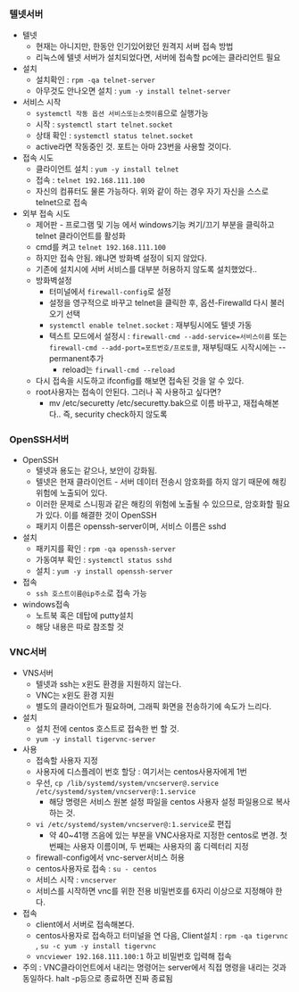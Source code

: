 ### 텔넷서버
- 텔넷
    - 현재는 아니지만, 한동안 인기있어왔던 원격지 서버 접속 방법
    - 리눅스에 텔넷 서버가 설치되었다면, 서버에 접속할 pc에는 클라리언트 필요
- 설치
    - 설치확인 : `rpm -qa telnet-server`
    - 아무것도 안나오면 설치 : `yum -y install telnet-server`
- 서비스 시작
    - `systemctl 작동 옵션 서비스또는소켓이름`으로 실행가능
    - 시작 : `systemctl start telnet.socket`
    - 상태 확인 : `systemctl status telnet.socket`
    - active라면 작동중인 것. 포트는 아마 23번을 사용할 것이다.
- 접속 시도
    - 클라이언트 설치 : `yum -y install telnet`
    - 접속 : `telnet 192.168.111.100`
    - 자신의 컴퓨터도 물론 가능하다. 위와 같이 하는 경우 자기 자신을 스스로 telnet으로 접속
- 외부 접속 시도
    - 제어판 - 프로그램 및 기능 에서 windows기능 켜기/끄기 부분을 클릭하고 telnet 클라이언트를 활성화
    - cmd를 켜고 `telnet 192.168.111.100`
    - 하지만 접속 안됨. 왜냐면 방화벽 설정이 되지 않았다.
    - 기존에 설치시에 서버 서비스를 대부분 허용하지 않도록 설치했었다..
    - 방화벽설정
        - 터미널에서 `firewall-config`로 설정
        - 설정을 영구적으로 바꾸고 telnet을 클릭한 후, 옵션-Firewalld 다시 불러오기 선택
        - `systemctl enable telnet.socket` : 재부팅시에도 텔넷 가동
        - 텍스트 모드에서 설정시 : `firewall-cmd --add-service=서비스이름` 또는 `firewall-cmd --add-port=포트번호/프로토콜`, 재부팅때도 시작시에는 --permanent추가
            - reload는 `firwall-cmd --reload`
    - 다시 접속을 시도하고 ifconfig를 해보면 접속된 것을 알 수 있다.
    - root사용자는 접속이 안된다. 그러나 꼭 사용하고 싶다면?
        - mv /etc/securetty /etc/securetty.bak으로 이름 바꾸고, 재접속해본다.. 즉, security check하지 않도록
### OpenSSH서버
- OpenSSH
    - 텔넷과 용도는 같으나, 보안이 강화됨.
    - 텔넷은 현재 클라이언트 - 서버 데이터 전송시 암호화를 하지 않기 때문에 해킹 위험에 노출되어 있다.
    - 이러한 문제로 스니핑과 같은 해킹의 위험에 노출될 수 있으므로, 암호화할 필요가 있다. 이를 해결한 것이 OpenSSH
    - 패키지 이름은 openssh-server이며, 서비스 이름은 sshd
- 설치
    - 패키지를 확인 : `rpm -qa openssh-server`
    - 가동여부 확인 : `systemctl status sshd`
    - 설치 : `yum -y install openssh-server`
- 접속
    - `ssh 호스트이름@ip주소`로 접속 가능
- windows접속
    - 노트북 혹은 데탑에 putty설치
    - 해당 내용은 따로 참조할 것
### VNC서버
- VNS서버
    - 텔넷과 ssh는 x윈도 환경을 지원하지 않는다.
    - VNC는 x윈도 환경 지원
    - 별도의 클라이언트가 필요하며, 그래픽 화면을 전송하기에 속도가 느리다.
- 설치
    - 설치 전에 centos 호스트로 접속한 번 할 것.
    - `yum -y install tigervnc-server`
- 사용
    - 접속할 사용자 지정
    - 사용자에 디스플레이 번호 할당 : 여기서는 centos사용자에게 1번
    - 우선, `cp /lib/systemd/system/vncserver@.service /etc/systemd/system/vncserver@:1.service`
        - 해당 명령은 서비스 원본 설정 파일을 centos 사용자 설정 파일용으로 복사하는 것.
    - `vi /etc/systemd/system/vncserver@:1.service`로 편집
        - 약 40~41행 즈음에 있는 <USER> 부분을 VNC사용자로 지정한 centos로 변경. 첫 번째는 사용자 이름이며, 두 번째는 사용자의 홈 디렉터리 지정
    - firewall-config에서 vnc-server서비스 허용
    - centos사용자로 접속 : `su - centos`
    - 서비스 시작 : `vncserver` 
    - 서비스를 시작하면 vnc를 위한 전용 비밀번호를 6자리 이상으로 지정해야 한다.
- 접속
    - client에서 서버로 접속해본다.
    - centos사용자로 접속하고 터미널을 연 다음, Client설치 : `rpm -qa tigervnc` , `su -c yum -y install tigervnc`
    - `vncviewer 192.168.111.100:1` 하고 비밀번호 입력해 접속
- 주의 : VNC클라이언트에서 내리는 명령어는 server에서 직접 명령을 내리는 것과 동일하다. halt -p등으로 종료하면 진짜 종료됨